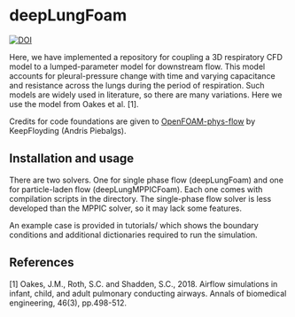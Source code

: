 # deepLungFoam

[![DOI](https://zenodo.org/badge/432129853.svg)](https://zenodo.org/badge/latestdoi/432129853)


Here, we have implemented a repository for coupling a 3D respiratory CFD model to a lumped-parameter model for downstream flow. This model accounts for pleural-pressure change with time and varying capacitance and resistance across the lungs during the period of respiration. Such models are widely used in literature, so there are many variations. Here we use the model from Oakes et al. [1].

Credits for code foundations are given to [OpenFOAM-phys-flow](https://github.com/KeepFloyding/OpenFOAM-phys-flow) by KeepFloyding (Andris Piebalgs).

## Installation and usage
There are two solvers. One for single phase flow (deepLungFoam) and one for particle-laden flow (deepLungMPPICFoam). Each one comes with compilation scripts in the directory. 
The single-phase flow solver is less developed than the MPPIC solver, so it may lack some features.

An example case is provided in tutorials/ which shows the boundary conditions and additional dictionaries required to run the simulation.

## References
[1] Oakes, J.M., Roth, S.C. and Shadden, S.C., 2018. Airflow simulations in infant, child, and adult pulmonary conducting airways. Annals of biomedical engineering, 46(3), pp.498-512.
